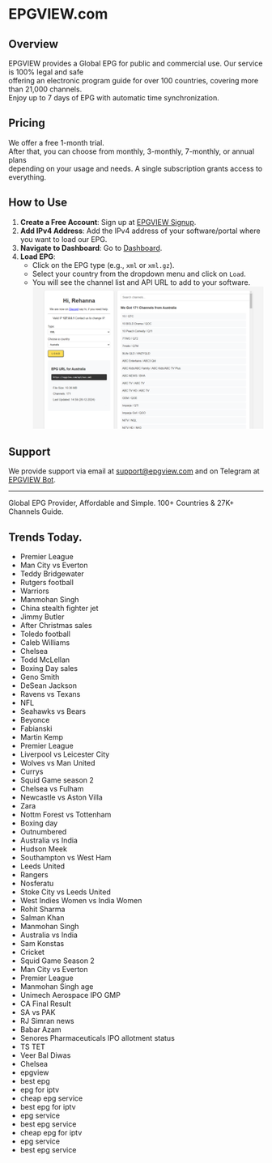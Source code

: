 # EPGVIEW.com



## Overview
EPGVIEW provides a Global EPG for public and commercial use. Our service is 100% legal and safe\
offering an electronic program guide for over 100 countries, covering more than 21,000 channels.\
Enjoy up to 7 days of EPG with automatic time synchronization.

## Pricing
We offer a free 1-month trial. \
After that, you can choose from monthly, 3-monthly, 7-monthly, or annual plans \
depending on your usage and needs. A single subscription grants access to everything.

## How to Use
1. **Create a Free Account**: Sign up at [EPGVIEW Signup](https://epgview.com/signup.php).
2. **Add IPv4 Address**: Add the IPv4 address of your software/portal where you want to load our EPG.
3. **Navigate to Dashboard**: Go to [Dashboard](https://epgview.com/dashboard.php).
4. **Load EPG**:
   - Click on the EPG type (e.g., `xml` or `xml.gz`).
   - Select your country from the dropdown menu and click on `Load`.
   - You will see the channel list and API URL to add to your software.
![EPGVIEW](img/dashboard.png)
## Support
We provide support via email at [support@epgview.com](mailto:support@epgview.com) and on Telegram at [EPGVIEW Bot](https://t.me/epgview_bot).

---

Global EPG Provider, Affordable and Simple. 100+ Countries & 27K+ Channels Guide.

## Trends Today.

- Premier League
- Man City vs Everton
- Teddy Bridgewater
- Rutgers football
- Warriors
- Manmohan Singh
- China stealth fighter jet
- Jimmy Butler
- After Christmas sales
- Toledo football
- Caleb Williams
- Chelsea
- Todd McLellan
- Boxing Day sales
- Geno Smith
- DeSean Jackson
- Ravens vs Texans
- NFL
- Seahawks vs Bears
- Beyonce
- Fabianski
- Martin Kemp
- Premier League
- Liverpool vs Leicester City
- Wolves vs Man United
- Currys
- Squid Game season 2
- Chelsea vs Fulham
- Newcastle vs Aston Villa
- Zara
- Nottm Forest vs Tottenham
- Boxing day
- Outnumbered
- Australia vs India
- Hudson Meek
- Southampton vs West Ham
- Leeds United
- Rangers
- Nosferatu
- Stoke City vs Leeds United
- West Indies Women vs India Women
- Rohit Sharma
- Salman Khan
- Manmohan Singh
- Australia vs India
- Sam Konstas
- Cricket
- Squid Game Season 2
- Man City vs Everton
- Premier League
- Manmohan Singh age
- Unimech Aerospace IPO GMP
- CA Final Result
- SA vs PAK
- RJ Simran news
- Babar Azam
- Senores Pharmaceuticals IPO allotment status
- TS TET
- Veer Bal Diwas
- Chelsea
- epgview
- best epg
- epg for iptv
- cheap epg service
- best epg for iptv
- epg service
- best epg service
- cheap epg for iptv
- epg service
- best epg service
